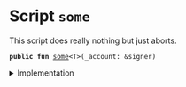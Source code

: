 
<a name="some"></a>

# Script `some`




This script does really nothing but just aborts.


<pre><code><b>public</b> <b>fun</b> <a href="some_script.md#some">some</a>&lt;T&gt;(_account: &signer)
</code></pre>



<details>
<summary>Implementation</summary>


<pre><code><b>fun</b> <a href="some_script.md#some">some</a>&lt;T&gt;(_account: &signer) {
    <b>abort</b> 1
}
</code></pre>



</details>
